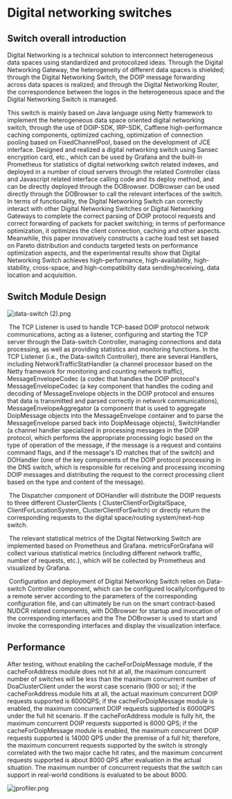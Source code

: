 # Digital networking switches

## Switch overall introduction

Digital Networking is a technical solution to interconnect heterogeneous data spaces using standardized and protocolized ideas. Through the Digital Networking Gateway, the heterogeneity of different data spaces is shielded; through the Digital Networking Switch, the DOIP message forwarding across data spaces is realized; and through the Digital Networking Router, the correspondence between the logos in the heterogeneous space and the Digital Networking Switch is managed.

This switch is mainly based on Java language using Netty framework to implement the heterogeneous data space oriented digital networking switch, through the use of DOIP-SDK, IRP-SDK, Caffiene high-performance caching components, optimized caching, optimization of connection pooling based on FixedChannelPool, based on the development of JCE interface. Designed and realized a digital networking switch using Sansec encryption card, etc., which can be used by Grafana and the built-in Prometheus for statistics of digital networking switch related indexes, and deployed in a number of cloud servers through the related Controller class and Javascript related interface calling code and its deploy method, and can be directly deployed through the DOBrowser. DOBrowser can be used directly through the DOBrowser to call the relevant interfaces of the switch. In terms of functionality, the Digital Networking Switch can correctly interact with other Digital Networking Switches or Digital Networking Gateways to complete the correct parsing of DOIP protocol requests and correct forwarding of packets for packet switching; in terms of performance optimization, it optimizes the client connection, caching and other aspects. Meanwhile, this paper innovatively constructs a cache load test set based on Pareto distribution and conducts targeted tests on performance optimization aspects, and the experimental results show that Digital Networking Switch achieves high-performance, high-availability, high-stability, cross-space, and high-compatibility data sending/receiving, data location and acquisition.

## Switch Module Design

![data-switch (2).png](https://s2.loli.net/2024/06/24/OkHeSntc8BjJZuf.png)

​	The TCP Listener is used to handle TCP-based DOIP protocol network communications, acting as a listener, configuring and starting the TCP server through the Data-switch Controller, managing connections and data processing, as well as providing statistics and monitoring functions. In the TCP Listener (i.e., the Data-switch Controller), there are several Handlers, including NetworkTrafficStatHandler (a channel processor based on the Netty framework for monitoring and counting network traffic), MessageEnvelopeCodec (a codec that handles the DOIP protocol's MessageEnvelopeCodec (a key component that handles the coding and decoding of MessageEnvelope objects in the DOIP protocol and ensures that data is transmitted and parsed correctly in network communications), MessageEnvelopeAggregator (a component that is used to aggregate DoipMessage objects into the MessageEnvelope container and to parse the MessageEnvelope parsed back into DoipMessage objects), SwitchHandler (a channel handler specialized in processing messages in the DOIP protocol, which performs the appropriate processing logic based on the type of operation of the message, if the message is a request and contains command flags, and if the message's ID matches that of the switch) and DOHandler (one of the key components of the DOIP protocol processing in the DNS switch, which is responsible for receiving and processing incoming DOIP messages and distributing the request to the correct processing client based on the type and content of the message).

​	The Dispatcher component of DOHandler will distribute the DOIP requests to three different ClusterClients ( ClusterClientForDigitalSpace, ClientForLocationSystem, ClusterClientForSwitch) or directly return the corresponding requests to the digital space/routing system/next-hop switch.

​	The relevant statistical metrics of the Digital Networking Switch are implemented based on Prometheus and Grafana. metricsForGrafana will collect various statistical metrics (including different network traffic, number of requests, etc.), which will be collected by Prometheus and visualized by Grafana.

​	Configuration and deployment of Digital Networking Switch relies on Data-switch Controller component, which can be configured locally/configured to a remote server according to the parameters of the corresponding configuration file, and can ultimately be run on the smart contract-based NUDCR related components, with DOBrowser for startup and invocation of the corresponding interfaces and the The DOBrowser is used to start and invoke the corresponding interfaces and display the visualization interface.

## Performance

After testing, without enabling the cacheForDoipMessage module, if the cacheForAddress module does not hit at all, the maximum concurrent number of switches will be less than the maximum concurrent number of DoaClusterClient under the worst case scenario (900 or so); if the cacheForAddress module hits at all, the actual maximum concurrent DOIP requests supported is 6000QPS; if the cacheForDoipMessage module is enabled, the maximum concurrent DOIP requests supported is 6000QPS under the full hit scenario. If the cacheForAddress module is fully hit, the maximum concurrent DOIP requests supported is 6000 QPS; if the cacheForDoipMessage module is enabled, the maximum concurrent DOIP requests supported is 14000 QPS under the premise of a full hit; therefore, the maximum concurrent requests supported by the switch is strongly correlated with the two major cache hit rates, and the maximum concurrent requests supported is about 8000 QPS after evaluation in the actual situation. The maximum number of concurrent requests that the switch can support in real-world conditions is evaluated to be about 8000.

![jprofiler.png](https://s2.loli.net/2024/06/26/LHiYc4g23fhuyM6.png)
